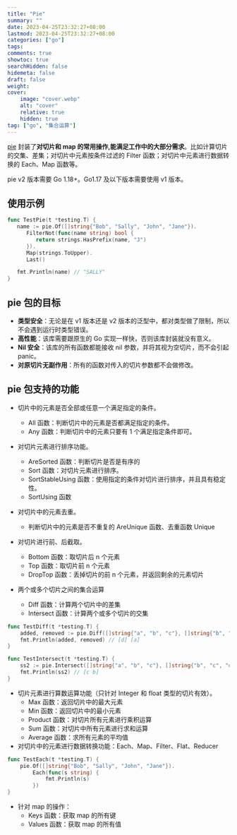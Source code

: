 ```yaml
---
title: "Pie"
summary: ""
date: 2023-04-25T23:32:27+08:00
lastmod: 2023-04-25T23:32:27+08:00
categories: ["go"]
tags:
comments: true
showtoc: true
searchHidden: false
hidemeta: false
draft: false
weight:
cover:
    image: "cover.webp"
    alt: "cover"
    relative: true
    hidden: true
tag: ["go", "集合运算"]
---
```


[pie](https://github.com/elliotchance/pie) 封装了**对切片和 map 的常用操作,能满足工作中的大部分需求**。比如计算切片的交集、差集；对切片中元素按条件过滤的 Filter 函数；对切片中元素进行数据转换的 Each、Map 函数等。

pie v2 版本需要 Go 1.18+。Go1.17 及以下版本需要使用 v1 版本。

## 使用示例

```go
func TestPie(t *testing.T) {
   name := pie.Of([]string{"Bob", "Sally", "John", "Jane"}).
      FilterNot(func(name string) bool {
         return strings.HasPrefix(name, "J")
      }).
      Map(strings.ToUpper).
      Last()

   fmt.Println(name) // "SALLY"
}
```

## pie 包的目标

- **类型安全**：无论是在 v1 版本还是 v2 版本的泛型中，都对类型做了限制，所以不会遇到运行时类型错误。
- **高性能**：该库需要跟原生的 Go 实现一样快，否则该库封装就没有意义。
- **Nil 安全**：该库的所有函数都能接收 nil 参数，并将其视为空切片，而不会引起 panic。
- **对原切片无副作用**：所有的函数对传入的切片参数都不会做修改。

## pie 包支持的功能

- 切片中的元素是否全部或任意一个满足指定的条件。
  - All 函数：判断切片中的元素是否都满足指定的条件。
  - Any 函数：判断切片中的元素只要有 1 个满足指定条件即可。

- 对切片元素进行排序功能。
  - AreSorted 函数：判断切片是否是有序的
  - Sort 函数：对切片元素进行排序。
  - SortStableUsing 函数：使用指定的条件对切片进行排序，并且具有稳定性。
  - SortUsing 函数

- 对切片中的元素去重。
  - 判断切片中的元素是否不重复的 AreUnique 函数、去重函数 Unique

- 对切片进行前、后截取。
  - Bottom 函数：取切片后 n 个元素
  - Top 函数：取切片前 n 个元素
  - DropTop 函数：丢掉切片的前 n 个元素，并返回剩余的元素切片

- 两个或多个切片之间的集合运算
  - Diff 函数：计算两个切片中的差集
  - Intersect 函数：计算两个或多个切片的交集


```go
func TestDiff(t *testing.T) {
	added, removed := pie.Diff([]string{"a", "b", "c"}, []string{"b", "c", "d"})
	fmt.Println(added, removed) // [d] [a]
}

func TestIntersect(t *testing.T) {
	ss2 := pie.Intersect([]string{"a", "b", "c"}, []string{"b", "c", "d"})
	fmt.Println(ss2) // [c b]
}
```



- 切片元素进行算数运算功能（只针对 Integer 和 float 类型的切片有效）。
  - Max 函数：返回切片中的最大元素
  - Min 函数：返回切片中的最小元素
  - Product 函数：对切片所有元素进行乘积运算
  - Sum 函数：对切片中所有元素进行求和运算
  - Average 函数：求所有元素的平均值
- 对切片中的元素进行数据转换功能：Each、Map、Filter、Flat、Reducer

```go
func TestEach(t *testing.T) {
	pie.Of([]string{"Bob", "Sally", "John", "Jane"}).
		Each(func(s string) {
			fmt.Println(s)
		})
}
```



- 针对 map 的操作：
  - Keys 函数：获取 map 的所有键
  - Values 函数：获取 map 的所有值
